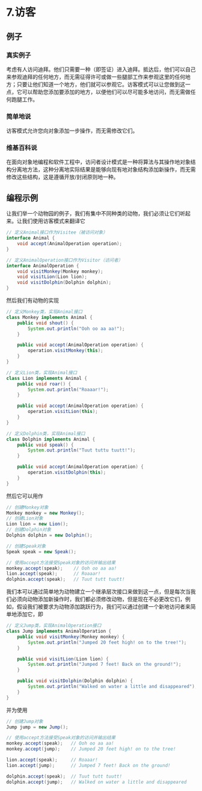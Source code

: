 # 7.访客

## 例子

### 真实例子

考虑有人访问迪拜。他们只需要一种（即签证）进入迪拜。抵达后，他们可以自己来参观迪拜的任何地方，而无需征得许可或做一些腿部工作来参观这里的任何地方；只要让他们知道一个地方，他们就可以参观它。访客模式可以让您做到这一点，它可以帮助您添加要添加的地方，以便他们可以尽可能多地访问，而无需做任何跑腿工作。

### 简单地说

访客模式允许您向对象添加一步操作，而无需修改它们。

### 维基百科说

在面向对象地编程和软件工程中，访问者设计模式是一种将算法与其操作地对象结构分离地方法，这种分离地实际结果是能够向现有地对象结构添加新操作，而无需修改这些结构，这是遵循开放/封闭原则地一种。

## 编程示例

让我们举一个动物园的例子，我们有集中不同种类的动物，我们必须让它们听起来。让我们使用访客模式来翻译它

```java
// 定义Animal接口作为Visitee（被访问对象）
interface Animal {
    void accept(AnimalOperation operation);
}

// 定义AnimalOperation接口作为Visitor（访问者）
interface AnimalOperation {
    void visitMonkey(Monkey monkey);
    void visitLion(Lion lion);
    void visitDolphin(Dolphin dolphin);
}
```

然后我们有动物的实现

```java
// 定义Monkey类，实现Animal接口
class Monkey implements Animal {
    public void shout() {
        System.out.println("Ooh oo aa aa!");
    }

    public void accept(AnimalOperation operation) {
        operation.visitMonkey(this);
    }
}

// 定义Lion类，实现Animal接口
class Lion implements Animal {
    public void roar() {
        System.out.println("Roaaar!");
    }

    public void accept(AnimalOperation operation) {
        operation.visitLion(this);
    }
}

// 定义Dolphin类，实现Animal接口
class Dolphin implements Animal {
    public void speak() {
        System.out.println("Tuut tuttu tuutt!");
    }

    public void accept(AnimalOperation operation) {
        operation.visitDolphin(this);
    }
}
```

然后它可以用作

```java
// 创建Monkey对象
Monkey monkey = new Monkey();
// 创建Lion对象
Lion lion = new Lion();
// 创建Dolphin对象
Dolphin dolphin = new Dolphin();

// 创建Speak对象
Speak speak = new Speak();

// 使用accept方法接受Speak对象的访问并输出结果
monkey.accept(speak);    // Ooh oo aa aa!
lion.accept(speak);      // Roaaar!
dolphin.accept(speak);   // Tuut tutt tuutt!
```

我们本可以通过简单地为动物建立一个继承层次接口来做到这一点，但是每次当我们必须向动物添加新操作时，我们都必须修改动物，但是现在不必更改它们，例如，假设我们被要求为动物添加跳跃行为，我们可以通过创建一个新地访问者来简单地添加它，即

```java
// 定义Jump类，实现AnimalOperation接口
class Jump implements AnimalOperation {
    public void visitMonkey(Monkey monkey) {
        System.out.println("Jumped 20 feet high! on to the tree!");
    }

    public void visitLion(Lion lion) {
        System.out.println("Jumped 7 feet! Back on the ground!");
    }

    public void visitDolphin(Dolphin dolphin) {
        System.out.println("Walked on water a little and disappeared");
    }
}
```

并为使用

```java
// 创建Jump对象
Jump jump = new Jump();

// 使用accept方法接受Speak对象的访问并输出结果
monkey.accept(speak);   // Ooh oo aa aa!
monkey.accept(jump);    // Jumped 20 feet high! on to the tree!

lion.accept(speak);     // Roaaar!
lion.accept(jump);      // Jumped 7 feet! Back on the ground!

dolphin.accept(speak);  // Tuut tutt tuutt!
dolphin.accept(jump);   // Walked on water a little and disappeared
```

